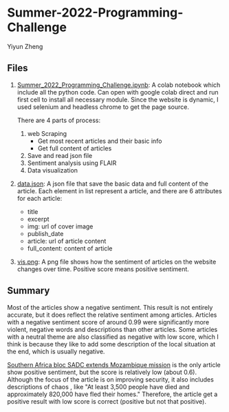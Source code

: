 # Summer-2022-Programming-Challenge
Yiyun Zheng

## Files
1. [Summer\_2022\_Programming\_Challenge.ipynb](Summer\_2022\_Programming\_Challenge.ipynb): A colab notebook which include all the python code. Can open with google colab direct and run first cell to install all necessary module. Since the website is dynamic, I used selenium and headless chrome to get the page source.

	There are 4 parts of process:
	1. web Scraping
		* Get most recent articles and their basic info
		* Get full content of articles
	2. Save and read json file
	3. Sentiment analysis using FLAIR
	4. Data visualization

2. [data.json](data.json): A json file that save the basic data and full content of the article. Each element in list represent a article, and there are 6 attributes for each article:
	* title
	* excerpt
	* img: url of cover image
	* publish_date
	* article: url of article content
	* full_content: content of article

3. [vis.png](vis.png): A png file shows how the sentiment of articles on the website changes over time. Positive score means positive sentiment.


## Summary
Most of the articles show a negative sentiment. This result is not entirely accurate, but it does reflect the relative sentiment among articles. Articles with a negative sentiment score of around 0.99 were significantly more violent, negative words and descriptions than other articles. Some articles with a neutral theme are also classified as negative with low score, which I think is because they like to add some description of the local situation at the end, which is usually negative.

[Southern Africa bloc SADC extends Mozambique mission](https://www.aljazeera.com/news/2022/1/12/southern-africa-bloc-sadc-extends-mozambique-mission) is the only article show positive sentiment, but the score is relatively low (about 0.6). Although the focus of the article is on improving security, it also includes descriptions of chaos , like "At least 3,500 people have died and approximately 820,000 have fled their homes." Therefore,  the article get a positive result with low score is correct (positive but not that positive).